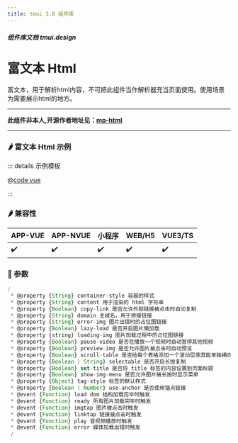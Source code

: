 ```yaml
---
title: tmui 3.0 组件库
---
```


<dirtoc></dirtoc>

##### 组件库文档 tmui.design

# 富文本 Html

富文本，用于解析html内容，不可把此组件当作解析器充当页面使用。使用场景为需要展示html的地方。

---

**此组件非本人,开源作者地址见：[mp-html](https://github.com/jin-yufeng/mp-html)**

---

### :hot_pepper: 富文本 Html 示例

<webview url="https://tmui.design/h5/#/pages/other/html"></webview>

::: details 示例模板

@[code vue](pages/other/html.nvue)

:::

### :hot_pepper: 兼容性

| APP-VUE | APP-NVUE | 小程序 | WEB/H5 | VUE3/TS |
| --- | --- | --- | --- | --- |
| :heavy_check_mark: | :heavy_check_mark: | :heavy_check_mark: | :heavy_check_mark: | :heavy_check_mark: |

### :seedling: 参数

```ts
/
 * @property {String} container-style 容器的样式
 * @property {String} content 用于渲染的 html 字符串
 * @property {Boolean} copy-link 是否允许外部链接被点击时自动复制
 * @property {String} domain 主域名，用于拼接链接
 * @property {String} error-img 图片出错时的占位图链接
 * @property {Boolean} lazy-load 是否开启图片懒加载
 * @property {string} loading-img 图片加载过程中的占位图链接
 * @property {Boolean} pause-video 是否在播放一个视频时自动暂停其他视频
 * @property {Boolean} preview-img 是否允许图片被点击时自动预览
 * @property {Boolean} scroll-table 是否给每个表格添加一个滚动层使其能单独横向滚动
 * @property {Boolean | String} selectable 是否开启长按复制
 * @property {Boolean} set-title 是否将 title 标签的内容设置到页面标题
 * @property {Boolean} show-img-menu 是否允许图片被长按时显示菜单
 * @property {Object} tag-style 标签的默认样式
 * @property {Boolean | Number} use-anchor 是否使用锚点链接
 * @event {Function} load dom 结构加载完毕时触发
 * @event {Function} ready 所有图片加载完毕时触发
 * @event {Function} imgtap 图片被点击时触发
 * @event {Function} linktap 链接被点击时触发
 * @event {Function} play 音视频播放时触发
 * @event {Function} error 媒体加载出错时触发
 /
 ```



